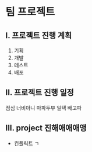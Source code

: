 # 팀 프로젝트

## I. 프로젝트 진행 계획
1. 기획
2. 개발
3. 테스트
4. 배포

## II. 프로젝트 진행 일정
점심
너비아니
마파두부
일택
배고파

## III. project 진해애애애앵
- 컨플릭트 ㄱ